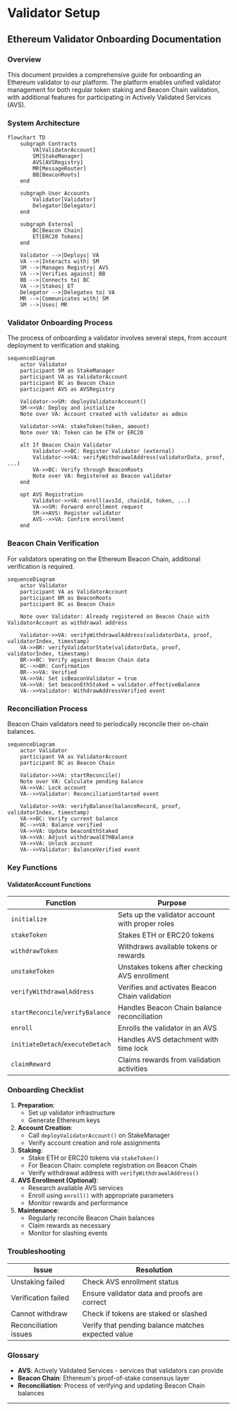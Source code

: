 # Validator Setup

## Ethereum Validator Onboarding Documentation

### Overview

This document provides a comprehensive guide for onboarding an Ethereum validator to our platform. The platform enables unified validator management for both regular token staking and Beacon Chain validation, with additional features for participating in Actively Validated Services (AVS).

### System Architecture

```mermaid
flowchart TD
    subgraph Contracts
        VA[ValidatorAccount]
        SM[StakeManager]
        AVS[AVSRegistry]
        MR[MessageRouter]
        BB[BeaconRoots]
    end
    
    subgraph User Accounts
        Validator[Validator]
        Delegator[Delegator]
    end
    
    subgraph External
        BC[Beacon Chain]
        ET[ERC20 Tokens]
    end
    
    Validator -->|Deploys| VA
    VA -->|Interacts with| SM
    SM -->|Manages Registry| AVS
    VA -->|Verifies against| BB
    BB -->|Connects to| BC
    VA -->|Stakes| ET
    Delegator -->|Delegates to| VA
    MR -->|Communicates with| SM
    SM -->|Uses| MR
```

### Validator Onboarding Process

The process of onboarding a validator involves several steps, from account deployment to verification and staking.

```mermaid
sequenceDiagram
    actor Validator
    participant SM as StakeManager
    participant VA as ValidatorAccount
    participant BC as Beacon Chain
    participant AVS as AVSRegistry
    
    Validator->>SM: deployValidatorAccount()
    SM->>VA: Deploy and initialize
    Note over VA: Account created with validator as admin
    
    Validator->>VA: stakeToken(token, amount)
    Note over VA: Token can be ETH or ERC20
    
    alt If Beacon Chain Validator
        Validator->>BC: Register Validator (external)
        Validator->>VA: verifyWithdrawalAddress(validatorData, proof, ...)
        VA->>BC: Verify through BeaconRoots
        Note over VA: Registered as Beacon validator
    end
    
    opt AVS Registration
        Validator->>VA: enroll(avsId, chainId, token, ...)
        VA->>SM: Forward enrollment request
        SM->>AVS: Register validator
        AVS-->>VA: Confirm enrollment
    end
```

### Beacon Chain Verification

For validators operating on the Ethereum Beacon Chain, additional verification is required.

```mermaid
sequenceDiagram
    actor Validator
    participant VA as ValidatorAccount
    participant BR as BeaconRoots
    participant BC as Beacon Chain
    
    Note over Validator: Already registered on Beacon Chain with ValidatorAccount as withdrawal address
    
    Validator->>VA: verifyWithdrawalAddress(validatorData, proof, validatorIndex, timestamp)
    VA->>BR: verifyValidatorState(validatorData, proof, validatorIndex, timestamp)
    BR->>BC: Verify against Beacon Chain data
    BC-->>BR: Confirmation
    BR-->>VA: Verified
    VA->>VA: Set isBeaconValidator = true
    VA->>VA: Set beaconEthStaked = validator.effectiveBalance
    VA-->>Validator: WithdrawAddressVerified event
```

### Reconciliation Process

Beacon Chain validators need to periodically reconcile their on-chain balances.

```mermaid
sequenceDiagram
    actor Validator
    participant VA as ValidatorAccount
    participant BC as Beacon Chain
    
    Validator->>VA: startReconcile()
    Note over VA: Calculate pending balance
    VA->>VA: Lock account
    VA-->>Validator: ReconciliationStarted event
    
    Validator->>VA: verifyBalance(balanceRecord, proof, validatorIndex, timestamp)
    VA->>BC: Verify current balance
    BC-->>VA: Balance verified
    VA->>VA: Update beaconEthStaked
    VA->>VA: Adjust withdrawalETHBalance
    VA->>VA: Unlock account
    VA-->>Validator: BalanceVerified event
```

### Key Functions

#### ValidatorAccount Functions

| Function                         | Purpose                                         |
| -------------------------------- | ----------------------------------------------- |
| `initialize`                     | Sets up the validator account with proper roles |
| `stakeToken`                     | Stakes ETH or ERC20 tokens                      |
| `withdrawToken`                  | Withdraws available tokens or rewards           |
| `unstakeToken`                   | Unstakes tokens after checking AVS enrollment   |
| `verifyWithdrawalAddress`        | Verifies and activates Beacon Chain validation  |
| `startReconcile`/`verifyBalance` | Handles Beacon Chain balance reconciliation     |
| `enroll`                         | Enrolls the validator in an AVS                 |
| `initiateDetach`/`executeDetach` | Handles AVS detachment with time lock           |
| `claimReward`                    | Claims rewards from validation activities       |

### Onboarding Checklist

1. **Preparation**:
   * Set up validator infrastructure
   * Generate Ethereum keys
2. **Account Creation**:
   * Call `deployValidatorAccount()` on StakeManager
   * Verify account creation and role assignments
3. **Staking**:
   * Stake ETH or ERC20 tokens via `stakeToken()`
   * For Beacon Chain: complete registration on Beacon Chain
   * Verify withdrawal address with `verifyWithdrawalAddress()`
4. **AVS Enrollment (Optional)**:
   * Research available AVS services
   * Enroll using `enroll()` with appropriate parameters
   * Monitor rewards and performance
5. **Maintenance**:
   * Regularly reconcile Beacon Chain balances
   * Claim rewards as necessary
   * Monitor for slashing events

### Troubleshooting

| Issue                 | Resolution                                         |
| --------------------- | -------------------------------------------------- |
| Unstaking failed      | Check AVS enrollment status                        |
| Verification failed   | Ensure validator data and proofs are correct       |
| Cannot withdraw       | Check if tokens are staked or slashed              |
| Reconciliation issues | Verify that pending balance matches expected value |

### Glossary

* **AVS**: Actively Validated Services - services that validators can provide
* **Beacon Chain**: Ethereum's proof-of-stake consensus layer
* **Reconciliation**: Process of verifying and updating Beacon Chain balances

***
